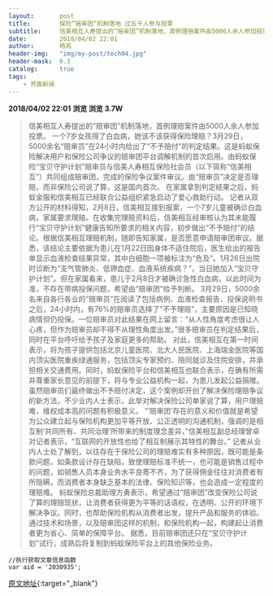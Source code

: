 ```yaml
---
layout:       post
title:        保险“赔审团”机制落地 过五千人参与投票
subtitle:     信美相互人寿提出的“赔审团”机制落地，首例理赔案件由5000人余人参加投票。
date:         2018/04/02 22:01
author:       杨芮
header-img:   "img/my-post/tech04.jpg"
header-mask:  0.3
catalog:      true
tags:
    - 界面新闻
---
```


**2018/04/02 22:01**  **浏览 浏览 3.7W**

> 信美相互人寿提出的“赔审团”机制落地，首例理赔案件由5000人余人参加投票。
一个7岁女孩得了白血病，她该不该获得保险理赔？3月29日，5000余名“赔审员”在24小时内给出了“不予赔付”的判定结果。这是蚂蚁保险解决用户和保险公司争议的赔审团平台调解机制的首次启用。由蚂蚁保险“宝贝守护计划”赔审员与信美人寿相互保险社会员（以下简称“信美相互”）共同组成赔审团，完成的保险争议案件审议。由“赔审员”决定是否理赔，而非保险公司说了算，这是国内首次。
在家属拿到判定结果之后，蚂蚁金服和信美相互已经联合公益组织紧急启动了爱心救助行动。
记者从双方公开的材料得知，2月8日，信美相互接到报案，一个7岁儿童被确诊白血病，家属要求理赔。在收集完理赔资料后，信美相互经审核认为其未能履行“宝贝守护计划”健康告知所要求的相关内容，初步做出“不予赔付”的结论。根据信美相互理赔机制，随即告知家属，是否愿意申请赔审团审议。据悉，该结论主要依据为患儿在1月22日因身体不适住院后，医生给出的报告单显示血液检查结果异常，其中白细胞一项被标注为“危及”。1月26日出院时诊断为“支气管肺炎、低钾血症、血液系统疾病？”，当日她加入“宝贝守护计划”。但在家属看来，患儿于2月8日才被确诊急性白血病，以此时间为准，不存在带病投保问题，希望由“赔审团”给予判断。
3月29日，5000余名来自各行各业的“赔审员”在阅读了包括病例、血液检查报告、投保说明书之后，24小时内，有76%的赔审员选择了“不予理赔”，主要原因是已知晓病情但仍投保。一位赔审员对此结果在网上留言：“从人性角度考虑很让人心疼，但作为赔审员却不得不从理性角度出发。”很多赔审员在判定结果后，同时在平台呼吁给予孩子及家庭更多的帮助。
对此，信美相互在第一时间表示，将为孩子提供包括北京儿童医院、北大人民医院、上海瑞金医院等国内顶尖医院重疾绿通服务，包括顶尖专家预约、陪同就诊及住院安排，并承担相关交通费用。同时，蚂蚁保险平台和信美相互也联合表示，在确有所需并尊重家长意见的前提下，将与专业公益机构一起，为患儿发起公益捐赠。
虽然赔审员们最终做出不予赔付决定，这个案例却开创了解决保险理赔争议的新方法，不少业内人士表示，此举对解决保险公司单家说了算，用户理赔难，维权成本高的问题有积极意义。
“‘赔审团’存在的意义和价值就是希望为公众建立起与保险机构更加平等开放、公正透明的沟通机制，强调的是相互制‘共同所有、共同治理’所带来的制度理念差异，”信美相互副总经理曾卓对记者表示，“互联网的开放性也给了相互制展示其特性的舞台。”
记者从业内人士处了解到，以往存在于保险公司的理赔难实有多种原因，既可能是条款问题，如条款设计存在缺陷，致使理赔标准不统一，也可能是销售过程中的问题，如销售人员本身业务水平良莠不齐，为了获得佣金往往对消费者有所隐瞒，而消费者本身缺乏基本的法律、保险知识等，也会造成一定程度的理赔难。
蚂蚁保险总裁助理方勇表示，希望通过“赔审团”改变保险公司说了算的理赔现状，让消费者获得更为平等的话语权，在透明、公开的环境下解决争议。同时，也帮助保险机构从消费者出发，提升产品和服务的体验。通过技术和场景，以及赔审团这样的机制，和保险机构一起，构建起让消费者更为省心、简单的保障平台。
据悉，目前赔审团还只在“宝贝守护计划”试行，成熟后将复制到蚂蚁保险平台上的其他保险业务。

	//执行获取文章信息函数
	var aid = '2030935';



[原文地址](http://www.jiemian.com/article/2030935.html){:target="_blank"}



